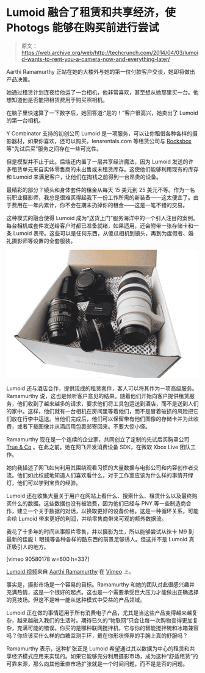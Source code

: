 # Lumoid 融合了租赁和共享经济，使 Photogs 能够在购买前进行尝试

> 原文：<https://web.archive.org/web/http://techcrunch.com/2014/04/03/lumoid-wants-to-rent-you-a-camera-now-and-everything-later/>

Aarthi Ramamurthy 正站在她的大楼外与她的第一位付款客户交谈，她即将做出产品决策。

她通过租赁计划连夜给他运了一台相机，他非常喜欢，甚至想从她那里买一台。他想知道他是否能把租赁费用于购买照相机。

在脑子里快速算了一下数字后，她回答道:“是的！”客户很高兴，她卖出了 Lumoid 的第一台相机。

Y Combinator 支持的初创公司 Lumoid 是一项服务，可以让你租借各种各样的摄影器材，如果你喜欢，还可以购买。lensrentals.com 等租赁公司与 [Rocksbox](https://web.archive.org/web/20230323202317/https://techcrunch.com/2014/02/14/rocksbox-gets-a-1-2m-seed-round-for-valentines-day/) 等“先试后买”服务之间存在一些可比性。

但是模型并不止于此。后端还内置了一层共享经济魔法，因为 Lumoid 发送的许多租赁单元来自实体零售商的未出售或未租赁库存。这使他们能够利用现有的库存和 Lumoid 来满足客户，让他们在掏钱之前得到一台昂贵的设备。

最精彩的部分？镜头和身体套件的租金从每天 15 美元到 25 美元不等。作为一名前职业摄影师，我总是很难买得起我下一份工作所需的新装备——这太便宜了。由于费用在一年内累计，你不会在期末扔掉你的租金——这是一笔不错的交易。

这种模式的融合使得 Lumoid 成为“送货上门”服务海洋中的一个引人注目的案例。每台相机或套件发送给客户时都已准备就绪，如果适用，还会附带一张存储卡和一条 Lumoid 表带。这些可以是任何东西，从傻瓜相机到镜头，再到为度假者、婚礼摄影师等设置的全套服装。

![lumoid_box6](img/d3e289ff72265001bba9eadb8f2b93c3.png)

Lumoid 还与酒店合作，提供现成的租赁套件，客人可以将其作为一项高级服务。Ramamurthy 说，这也是倾听客户意见的结果。随着他们开始向客户提供租赁服务，他们收到了越来越多的请求，要求他们将工具包运送到酒店，而不是送到人们的家中。这样，他们就有一台相机在房间里等着他们，而不是冒着破损的风险把它们放在行李中运送。当他们完成后，他们可以保留带有他们图像的存储卡并为此收费，或者下载图像并从酒店用包裹邮寄回来。不要大惊小怪。

Ramamurthy 现在是一个连续的企业家，共同创立了定制的先试后买胸罩公司 [True & Co](https://web.archive.org/web/20230323202317/https://trueandco.com/) 。在此之前，她在网飞开发消费设备 SDK，在微软 Xbox Live 团队工作。

她向我描述了网飞如何利用其围绕观看习惯的大量数据与电影公司和内容创作者交流。他们如此权威地知道人们喜欢看什么，对于工作室应该为什么样的事情开绿灯，他们可以学到宝贵的经验。

Lumoid 还在收集大量关于用户在网站上看什么、搜索什么、租赁什么以及最终购买什么的数据。这些数据也没有被浪费，因为他们已经与 PNY 等一些制造商合作，建立一个关于数据的对话，以换取更好的设备价格。这是一种循环关系，可能会给 Lumoid 带来更好的利润，并给零售商带来可观的额外数据流。

我花了十多年的时间从事照片零售，并以摄影为生，所以能够尝试从徕卡 M9 到最新的佳能 L 眼镜等各种各样的酷东西的前景足够诱人。但这并不是 Lumoid 真正吸引人的地方。

[vimeo 90580178 w=600 h=337]

[Lumoid 视频](https://web.archive.org/web/20230323202317/http://vimeo.com/90580178)来自 [Aarthi Ramamurthy](https://web.archive.org/web/20230323202317/http://vimeo.com/user26489644) 在 [Vimeo](https://web.archive.org/web/20230323202317/https://vimeo.com/) 上。

事实是，摄影市场是一个容易的目标。Ramamurthy 和她的团队对此很感兴趣并充满热情，这是一个很好的起点。这也是一个需要承受巨大压力才能做出正确选择的竞技场。但这不是唯一能从这种模式中受益的产品领域。

Lumoid 正在做的事情适用于所有消费电子产品，尤其是当这些产品变得越来越复杂，越来越融入我们的生活时。期待已久的“物联网”只会让每一次购物变得更加复杂，充满可能的错误。你买的是哪种联网搅拌机，它与你的智能搅拌碗和冰箱兼容吗？你应该买什么样的血糖监测手环，戴在你形状怪异的手腕上真的舒服吗？

Ramamurthy 表示，这种扩张正是 Lumoid 希望通过其以数据为中心的租赁和共享经济模式应用来实现的。如果它能够充分利用摄影市场，成为这种“舒适租赁”的可靠来源，那么向其他垂直市场扩张就是一个时间问题，而不是是否的问题。